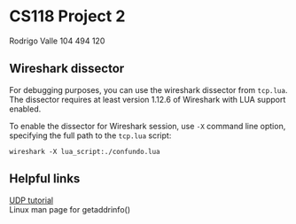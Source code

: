 # CS118 Project 2
Rodrigo Valle
104 494 120

## Wireshark dissector

For debugging purposes, you can use the wireshark dissector from `tcp.lua`.
The dissector requires at least version 1.12.6 of Wireshark with LUA support
enabled.

To enable the dissector for Wireshark session, use `-X` command line option,
specifying the full path to the `tcp.lua` script:

    wireshark -X lua_script:./confundo.lua

## Helpful links
[UDP tutorial](http://www.microhowto.info/howto/send_a_udp_datagram_in_c.html)  
Linux man page for getaddrinfo()
